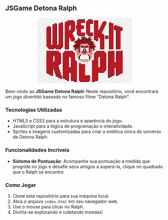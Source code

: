 ## JSGame Detona Ralph

<p align="center">
  <img src="./src/images/logo.png" alt="JSGame Detona Ralph Logo" width=300 >
</p>

Bem-vindo ao **JSGame Detona Ralph**! Neste repositório, você encontrará um jogo divertido baseado no famoso filme "Detona Ralph". 

### Tecnologias Utilizadas

- HTML5 e CSS3 para a estrutura e aparência do jogo.
- JavaScript para a lógica de programação e interatividade.
- Sprites e imagens customizadas para criar a estética única do universo de Detona Ralph.

### Funcionalidades Incríveis

- **Sistema de Pontuação**: Acompanhe sua pontuação à medida que progride no jogo e desafie seus amigos a superá-la, clique no quadrado que o Ralph se encontre

### Como Jogar

1. Clone este repositório para sua máquina local.
2. Abra o arquivo `index.html` em seu navegador web.
3. Use o mouse para clicar no Ralph.
4. Divirta-se explorando e coletando moedas!

